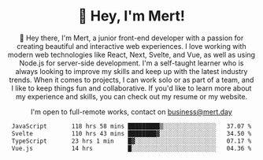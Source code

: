 <div align="center">
  <h1 align="center">👋 Hey, I'm Mert! </h1>
<p>
 🎉 Hey there, I'm Mert, a junior front-end developer with a passion for creating beautiful and interactive web experiences. I love working with modern web technologies like React, Next, Svelte, and Vue, as well as using Node.js for server-side development. I'm a self-taught learner who is always looking to improve my skills and keep up with the latest industry trends. When it comes to projects, I can work solo or as part of a team, and I like to keep things fun and collaborative. If you'd like to learn more about my experience and skills, you can check out my resume or my website.
</p>

  I'm open to full-remote works, contact on [business@mert.day](mailto:business@mert.day) 
  
<!--START_SECTION:waka-->

```txt
JavaScript       118 hrs 58 mins █████████▒░░░░░░░░░░░░░░░   37.07 %
Svelte           110 hrs 43 mins ████████▓░░░░░░░░░░░░░░░░   34.50 %
TypeScript       23 hrs 1 min    █▓░░░░░░░░░░░░░░░░░░░░░░░   07.17 %
Vue.js           14 hrs          █░░░░░░░░░░░░░░░░░░░░░░░░   04.36 %
```

<!--END_SECTION:waka-->
